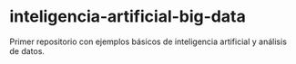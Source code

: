 # inteligencia-artificial-big-data
Primer repositorio con ejemplos básicos de inteligencia artificial y análisis de datos.
